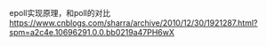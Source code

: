 epoll实现原理，和poll的对比
https://www.cnblogs.com/sharra/archive/2010/12/30/1921287.html?spm=a2c4e.10696291.0.0.bb0219a47PH6wX